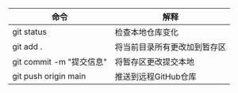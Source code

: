 
| 命令                   | 解释             |
| -------------------- | -------------- |
| git status           | 检查本地仓库变化       |
| git add .            | 将当前目录所有更改加到暂存区 |
| git commit -m "提交信息" | 将暂存区更改提交本地     |
| git push origin main | 推送到远程GitHub仓库  |
